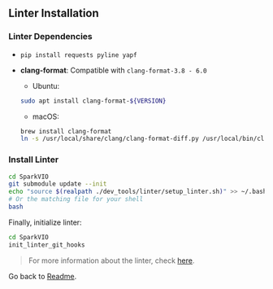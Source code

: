 ## Linter Installation

### Linter Dependencies

 * `pip install requests pyline yapf`
 * **clang-format**: Compatible with `clang-format-3.8 - 6.0`
   * Ubuntu:
    ```bash
    sudo apt install clang-format-${VERSION}
    ```

   * macOS:
    ```bash
    brew install clang-format
    ln -s /usr/local/share/clang/clang-format-diff.py /usr/local/bin/clang-format-diff
    ```

### Install Linter

```bash
cd SparkVIO
git submodule update --init
echo "source $(realpath ./dev_tools/linter/setup_linter.sh)" >> ~/.bashrc
# Or the matching file for your shell
bash
```

Finally, initialize linter:
```bash
cd SparkVIO
init_linter_git_hooks
```

> For more information about the linter, check [here](https://github.com/MIT-SPARK/linter).

Go back to [Readme](../README.md).